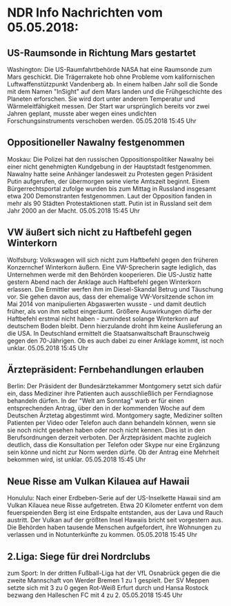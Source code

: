 # NDR Info Nachrichten vom 05.05.2018:


## US-Raumsonde in Richtung Mars gestartet
Washington:	Die US-Raumfahrtbehörde NASA hat eine Raumsonde zum Mars geschickt. Die Trägerrakete hob ohne Probleme vom kalifornischen Luftwaffenstützpunkt Vandenberg ab. In einem halben Jahr soll die Sonde mit dem Namen "InSight" auf dem Mars landen und die Frühgeschichte des Planeten erforschen. Sie wird dort unter anderem Temperatur und Wärmeleitfähigkeit messen. Der Start war ursprünglich bereits vor zwei Jahren geplant, musste aber wegen eines undichten Forschungsinstruments verschoben werden. 05.05.2018 15:45 Uhr 

## Oppositioneller Nawalny festgenommen
Moskau: Die Polizei hat den russischen Oppositionspolitiker Nawalny bei einer nicht genehmigten Kundgebung in der Hauptstadt festgenommen. Nawalny hatte seine Anhänger landesweit zu Protesten gegen Präsident Putin aufgerufen, der übermorgen seine vierte Amtszeit beginnt. Einem Bürgerrechtsportal zufolge wurden bis zum Mittag in Russland insgesamt etwa 200 Demonstranten festgenommen. Laut der Opposition fanden in mehr als 90 Städten Protestaktionen statt. Putin ist in Russland seit dem Jahr 2000 an der Macht. 05.05.2018 15:45 Uhr 

## VW äußert sich nicht zu Haftbefehl gegen Winterkorn
Wolfsburg: Volkswagen will sich nicht zum Haftbefehl gegen den früheren Konzernchef Winterkorn äußern. Eine VW-Sprecherin sagte lediglich, das Unternehmen werde mit den Behörden kooperieren. Die US-Justiz hatte gestern Abend nach der Anklage auch Haftbefehl gegen Winterkorn erlassen. Die Ermittler werfen ihm im Diesel-Skandal Betrug und Täuschung vor. Sie gehen davon aus, dass der ehemalige VW-Vorsitzende schon im Mai 2014 von manipulierten Abgaswerten wusste - und damit deutlich früher, als von ihm selbst eingeräumt. Größere Auswirkungen dürfte der Haftbefehl erstmal nicht haben - zumindest solange Winterkorn auf deutschem Boden bleibt. Denn hierzulande droht ihm keine Auslieferung an die USA. In Deutschland ermittelt die Staatsanwaltschaft Braunschweig gegen den 70-Jährigen. Ob es auch dabei zu einer Anklage kommt, ist noch unklar. 05.05.2018 15:45 Uhr 

## Ärztepräsident: Fernbehandlungen erlauben
Berlin: Der Präsident der Bundesärztekammer Montgomery setzt sich dafür ein, dass Mediziner ihre Patienten auch ausschließlich per Ferndiagnose behandeln dürfen. In der "Welt am Sonntag" warb er für einen entsprechenden Antrag, über den in der kommenden Woche auf dem Deutschen Ärztetag abgestimmt wird. Montgomery sagte, Mediziner sollten Patienten per Video oder Telefon auch dann behandeln können, wenn sie sie noch nicht gesehen haben oder noch nicht kennen. Dies ist in den Berufsordnungen derzeit verboten. Der Ärztepräsident machte zugleich deutlich, dass die Konsultation per Telefon oder Skype nur eine Ergänzung sein könne und nicht zur Norm werden dürfe. Ob der Antrag eine Mehrheit bekommen wird, ist unklar. 05.05.2018 15:45 Uhr 

## Neue Risse am Vulkan Kilauea auf Hawaii
Honululu:	Nach einer Erdbeben-Serie auf der US-Inselkette Hawaii sind am Vulkan Kilauea neue Risse aufgetreten. Etwa 20 Kilometer entfernt von dem feuerspeienden Berg ist eine Erdspalte entstanden, aus der Lava und Rauch austritt. Der Vulkan auf der größten Insel Hawaiis bricht seit vorgestern aus. Die Behörden  haben tausende Menschen aufgefordert, ihre Wohnungen zu verlassen und in Notunterkünfte zu kommen. 05.05.2018 15:45 Uhr 

## 2.Liga: Siege für drei Nordrclubs
zum Sport: In der dritten Fußball-Liga hat der VfL Osnabrück gegen die die zweite Mannschaft von Werder Bremen 1 zu 1 gespielt. Der SV Meppen setzte sich mit 3 zu 0 gegen Rot-Weiß Erfurt durch und Hansa Rostock bezwang den Halleschen FC mit 4 zu 2. 05.05.2018 15:45 Uhr 
